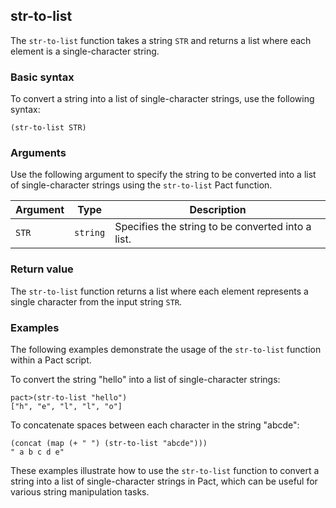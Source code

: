 ## str-to-list
The `str-to-list` function takes a string `STR` and returns a list where each element is a single-character string.

### Basic syntax

To convert a string into a list of single-character strings, use the following syntax:

`(str-to-list STR)`

### Arguments

Use the following argument to specify the string to be converted into a list of single-character strings using the `str-to-list` Pact function.

| Argument | Type | Description |
| --- | --- | --- |
| `STR` | `string` | Specifies the string to be converted into a list. |

### Return value

The `str-to-list` function returns a list where each element represents a single character from the input string `STR`.

### Examples

The following examples demonstrate the usage of the `str-to-list` function within a Pact script.

To convert the string "hello" into a list of single-character strings:

```pact
pact>(str-to-list "hello")
["h", "e", "l", "l", "o"]
```

To concatenate spaces between each character in the string "abcde":

```pact
(concat (map (+ " ") (str-to-list "abcde")))
" a b c d e"
```

These examples illustrate how to use the `str-to-list` function to convert a string into a list of single-character strings in Pact, which can be useful for various string manipulation tasks.
